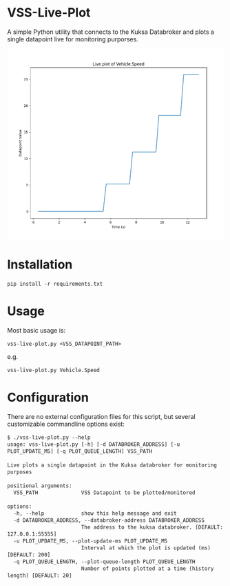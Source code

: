 # VSS-Live-Plot

A simple Python utility that connects to the Kuksa Databroker and plots a single datapoint live for monitoring purporses.

![Screenshot of liveplot of Vehicle.Speed](res/screenshot_vss_speed.png)

# Installation

```shell
pip install -r requirements.txt
```

# Usage

Most basic usage is:

```shell
vss-live-plot.py <VSS_DATAPOINT_PATH>
```

e.g.

```shell
vss-live-plot.py Vehicle.Speed
```

# Configuration

There are no external configuration files for this script, but several customizable commandline options exist:

```shell
$ ./vss-live-plot.py --help
usage: vss-live-plot.py [-h] [-d DATABROKER_ADDRESS] [-u PLOT_UPDATE_MS] [-q PLOT_QUEUE_LENGTH] VSS_PATH

Live plots a single datapoint in the Kuksa databroker for monitoring purposes

positional arguments:
  VSS_PATH              VSS Datapoint to be plotted/monitored

options:
  -h, --help            show this help message and exit
  -d DATABROKER_ADDRESS, --databroker-address DATABROKER_ADDRESS
                        The address to the kuksa databroker. [DEFAULT: 127.0.0.1:55555]
  -u PLOT_UPDATE_MS, --plot-update-ms PLOT_UPDATE_MS
                        Interval at which the plot is updated (ms) [DEFAULT: 200]
  -q PLOT_QUEUE_LENGTH, --plot-queue-length PLOT_QUEUE_LENGTH
                        Number of points plotted at a time (history length) [DEFAULT: 20]
```